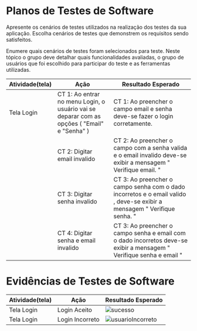 # Planos de Testes de Software

Apresente os cenários de testes utilizados na realização dos testes da sua aplicação. Escolha cenários de testes que demonstrem os requisitos sendo satisfeitos.

Enumere quais cenários de testes foram selecionados para teste. Neste tópico o grupo deve detalhar quais funcionalidades avaliadas, o grupo de usuários que foi escolhido para participar do teste e as ferramentas utilizadas.

|**Atividade(tela)**|**Ação**|**Resultado Esperado**|
|-------------------|--------|----------------------|
|Tela Login|CT 1: Ao entrar no menu Login, o usuário vai se deparar com as opções ( "Email" e "Senha" )|CT 1: Ao preencher o campo email e senha deve-se fazer o login corretamente.  |
||CT 2: Digitar email invalido |CT 2: Ao preencher o campo com a senha valida e o email invalido  deve-se exibir a mensagem " Verifique email. "   |
||CT 3: Digitar senha invalido |CT 3: Ao preencher o campo senha com o dado incorretos e o email valido , deve-se exibir a mensagem " Verifique senha. " |
||CT 4: Digitar senha e email invalido |CT 3: Ao preencher o campo senha e email  com o dado incorretos  deve-se exibir a mensagem " Verifique senha e email " |

# Evidências de Testes de Software

|**Atividade(tela)**|**Ação**|**Resultado Esperado**|
|-------------------|--------|----------------------|
|Tela Login|Login Aceito | ![sucesso](https://user-images.githubusercontent.com/81272703/232234987-24c001b1-5571-4233-a4c1-8738388c671f.gif)|
|Tela Login|Login Incorreto | ![usuarioIncorreto](https://user-images.githubusercontent.com/81272703/232235042-b90c5fd2-04e0-4540-9ff8-07779f611030.gif)|
